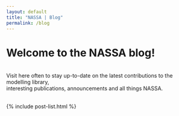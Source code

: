 ```yaml
---
layout: default
title: "NASSA | Blog"
permalink: /blog
---
```

<h1>Welcome to the NASSA blog!</h1><br>
Visit here often to stay up-to-date on the latest contributions to the modelling library, <br>
interesting publications, announcements and all things NASSA. <br><br>

{% include post-list.html %}
